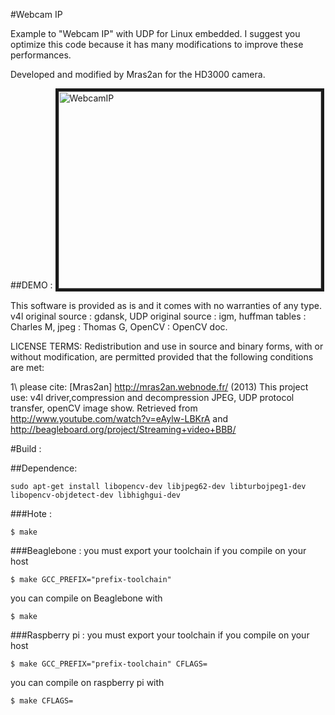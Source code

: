 #Webcam IP

Example to "Webcam IP" with UDP for Linux embedded.
I suggest you optimize this code because it has many 
modifications to improve these performances.

Developed and modified by Mras2an for the HD3000 camera.

##DEMO :
<a href="http://www.youtube.com/embed/eAylw-LBKrA
" target="_blank"><img src="http://i1.ytimg.com/vi/eAylw-LBKrA/sddefault.jpg" 
alt="WebcamIP" width="420" height="315" border="5" /></a>

This software is provided as is and it comes with no warranties
of any type. v4l original source : gdansk, UDP original source : 
igm, huffman tables : Charles M, jpeg : Thomas G, OpenCV : OpenCV doc.

LICENSE TERMS:
Redistribution and use in source and binary forms, with or 
without modification, are permitted provided that the following
conditions are met:

1\ please cite:
[Mras2an] http://mras2an.webnode.fr/ (2013) This project use: v4l driver,compression and
decompression JPEG, UDP protocol transfer, openCV image show.
Retrieved from http://www.youtube.com/watch?v=eAylw-LBKrA
and http://beagleboard.org/project/Streaming+video+BBB/

#Build :

##Dependence:
```
sudo apt-get install libopencv-dev libjpeg62-dev libturbojpeg1-dev libopencv-objdetect-dev libhighgui-dev
```

###Hote :
```
$ make
```
###Beaglebone :
you must export your toolchain if you compile on your host
```
$ make GCC_PREFIX="prefix-toolchain"
```
you can compile on Beaglebone with 
```
$ make
```
###Raspberry pi :
you must export your toolchain if you compile on your host
```
$ make GCC_PREFIX="prefix-toolchain" CFLAGS=
```
you can compile on raspberry pi with 
```
$ make CFLAGS=
```
